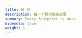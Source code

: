```yaml
---
title: 日 记
description: 每一个脚印都在这里
summary: Every footprint is here.
hidemeta: true
weight: 1
---
```

